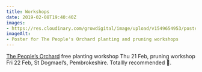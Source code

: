 ```yaml
---
title: Workshops
date: 2019-02-08T19:40:40Z
images: 
- https://res.cloudinary.com/growdigital/image/upload/v1549654953/poster-190208.png
imageAlt: 
- Poster for The People's Orchard planting and pruning workshops
---
```


[The People’s Orchard](https://www.facebook.com/peoplesorchardstdogs/) free planting workshop Thu 21 Feb, pruning workshop Fri 22 Feb, St Dogmael’s, Pembrokeshire. Totallly recommended 🙂.
